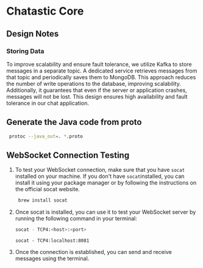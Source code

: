 # Chatastic Core

## Design Notes

### Storing Data

To improve scalability and ensure fault tolerance, we utilize Kafka to store messages in a separate topic. A dedicated
service retrieves messages from that topic and periodically saves them to MongoDB. This approach reduces the number of
write operations to the database, improving scalability. Additionally, it guarantees that even if the server or
application crashes, messages will not be lost. This design ensures high availability and fault tolerance in our chat
application.

## Generate the Java code from proto

   ```bash
    protoc --java_out=. *.proto
   ```

## WebSocket Connection Testing

1. To test your WebSocket connection, make sure that you have `socat` installed on your machine. If you don't
   have `socat`installed, you can install it using your package manager or by following the instructions on the official
   socat website.

   ```bash
    brew install socat
   ```

2. Once socat is installed, you can use it to test your WebSocket server by running the following command in your
   terminal:

   ```bash
   socat - TCP4:<host>:<port>
   ```
   ```
   socat - TCP4:localhost:8081
   ```

3. Once the connection is established, you can send and receive messages using the terminal.